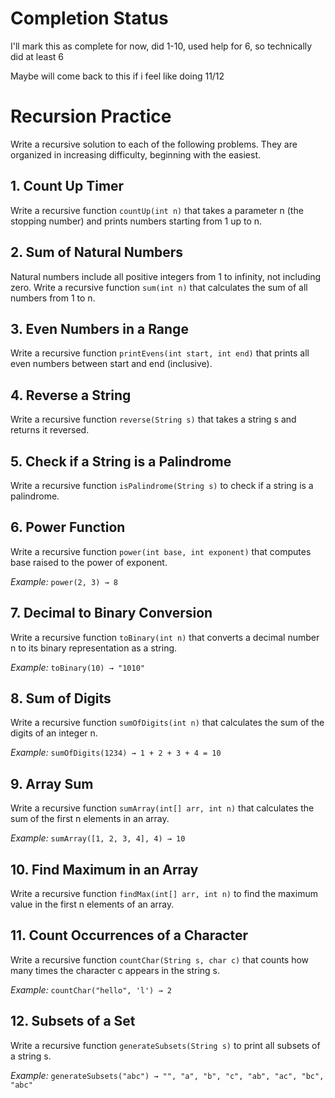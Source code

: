 # Completion Status

I'll mark this as complete for now, did 1-10, used help for 6, so technically did at least 6

Maybe will come back to this if i feel like doing 11/12

# Recursion Practice

Write a recursive solution to each of the following problems. They are organized in increasing difficulty, beginning with the easiest.

## 1. Count Up Timer

Write a recursive function `countUp(int n)` that takes a parameter n (the stopping number) and prints numbers starting from 1 up to n.

## 2. Sum of Natural Numbers

Natural numbers include all positive integers from 1 to infinity, not including zero. Write a recursive function `sum(int n)` that calculates the sum of all numbers from 1 to n.

## 3. Even Numbers in a Range

Write a recursive function `printEvens(int start, int end)` that prints all even numbers between start and end (inclusive).

## 4. Reverse a String

Write a recursive function `reverse(String s)` that takes a string s and returns it reversed.

## 5. Check if a String is a Palindrome

Write a recursive function `isPalindrome(String s)` to check if a string is a palindrome.

## 6. Power Function

Write a recursive function `power(int base, int exponent)` that computes base raised to the power of exponent.

*Example:* `power(2, 3) → 8`

## 7. Decimal to Binary Conversion

Write a recursive function `toBinary(int n)` that converts a decimal number n to its binary representation as a string.

*Example:* `toBinary(10) → "1010"`

## 8. Sum of Digits

Write a recursive function `sumOfDigits(int n)` that calculates the sum of the digits of an integer n.

*Example:* `sumOfDigits(1234) → 1 + 2 + 3 + 4 = 10`

## 9. Array Sum

Write a recursive function `sumArray(int[] arr, int n)` that calculates the sum of the first n elements in an array.

*Example:* `sumArray([1, 2, 3, 4], 4) → 10`

## 10. Find Maximum in an Array

Write a recursive function `findMax(int[] arr, int n)` to find the maximum value in the first n elements of an array.

## 11. Count Occurrences of a Character

Write a recursive function `countChar(String s, char c)` that counts how many times the character c appears in the string s.

*Example:* `countChar("hello", 'l') → 2`

## 12. Subsets of a Set

Write a recursive function `generateSubsets(String s)` to print all subsets of a string s.

*Example:* `generateSubsets("abc") → "", "a", "b", "c", "ab", "ac", "bc", "abc"`

